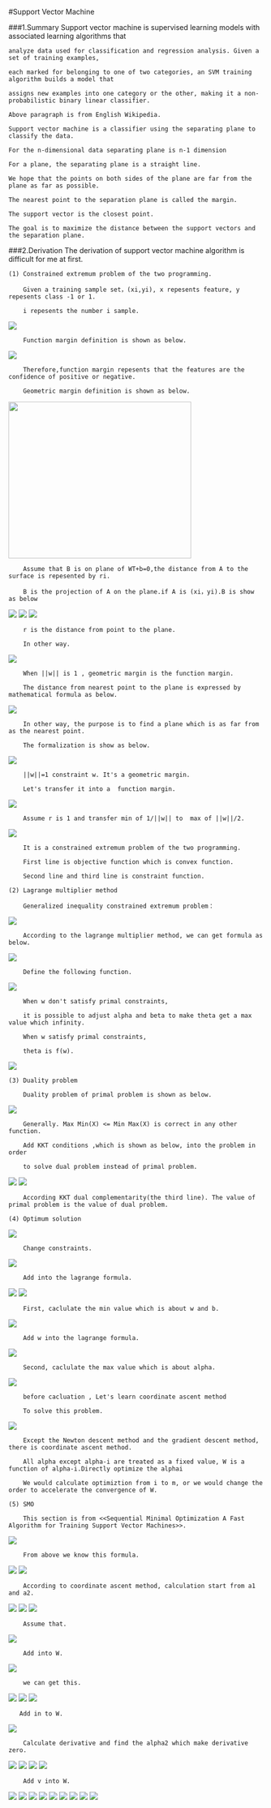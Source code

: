 #Support Vector Machine

###1.Summary
    Support vector machine is supervised learning models with associated learning algorithms that 
    
    analyze data used for classification and regression analysis. Given a set of training examples, 
    
    each marked for belonging to one of two categories, an SVM training algorithm builds a model that 
    
    assigns new examples into one category or the other, making it a non-probabilistic binary linear classifier. 
    
    Above paragraph is from English Wikipedia.
    
    Support vector machine is a classifier using the separating plane to classify the data.
    
    For the n-dimensional data separating plane is n-1 dimension

    For a plane, the separating plane is a straight line.
    
    We hope that the points on both sides of the plane are far from the plane as far as possible.
    
    The nearest point to the separation plane is called the margin.
    
    The support vector is the closest point.
    
    The goal is to maximize the distance between the support vectors and the separation plane.
    
###2.Derivation
    The derivation of support vector machine algorithm is difficult for me at first.
    
    (1) Constrained extremum problem of the two programming.
    
        Given a training sample set，(xi,yi), x repesents feature, y repesents class -1 or 1. 
        
        i repesents the number i sample.
        
<img src="http://chart.googleapis.com/chart?cht=tx&chl=z%3Dw%5E%7BT%7Dx%5E%7B(i)%7D%2Bb%3Cbr%3E%0A%3Cbr%3E%0Ag%3D1%2Cz%5Cge%200%3Cbr%3E%0A%3Cbr%3E%0Ag%3D-1%2Cz%3C0" style="border:none;" />
        
        Function margin definition is shown as below.
        
<img src="http://chart.googleapis.com/chart?cht=tx&chl=%20%5Chat%7B%5Cgamma%7D%5E%7B(i)%7D%3Dy%5E%7B(i)%7D(w%5E%7BT%7Dx%5E%7B(i)%7D%2Bb)" style="border:none;" />
        
        Therefore,function margin repesents that the features are the confidence of positive or negative.
        
        Geometric margin definition is shown as below.
        
<img src="http://images.cnblogs.com/cnblogs_com/jerrylead/201103/201103131131571364.png" height="309" width="360"/>

        Assume that B is on plane of WT+b=0,the distance from A to the surface is repesented by ri.
        
        B is the projection of A on the plane.if A is (xi，yi).B is show as below

<img src="http://chart.googleapis.com/chart?cht=tx&chl=x%3Dx%5E%7B(i)%7D-%5Cgamma%20%5E%7B(i)%7D%5Cfrac%7Bw%7D%7B%7C%7Cw%7C%7C%7D" style="border:none;" />

<img src="http://chart.googleapis.com/chart?cht=tx&chl=w%5E%7BT%7D(x%5E%7B(i)%7D-%5Cgamma%20%5E%7B(i)%7D%5Cfrac%7Bw%7D%7B%7C%7Cw%7C%7C%7D)%2Bb%3D0" style="border:none;" />

<img src="http://chart.googleapis.com/chart?cht=tx&chl=%5Cgamma%20%5E%7B(i)%7D%20%3D%20%5Cfrac%7Bw%5E%7BT%7Dx%5E%7B(i)%7D%2Bb%7D%7B%7C%7Cw%7C%7C%7D%3D(%5Cfrac%7Bw%7D%7B%7C%7Cw%7C%7C%7D)%5E%7BT%7Dx%5E%7B(i)%7D%2B%5Cfrac%7Bb%7D%7B%7C%7Cw%7C%7C%7D" style="border:none;" />

        r is the distance from point to the plane.
        
        In other way.
        
<img src="http://chart.googleapis.com/chart?cht=tx&chl=%5Cgamma%20%5E%7B(i)%7D%20%3Dy%5E%7B(i)%7D((%5Cfrac%7Bw%7D%7B%7C%7Cw%7C%7C%7D)%5E%7BT%7Dx%5E%7B(i)%7D%2B%5Cfrac%7Bb%7D%7B%7C%7Cw%7C%7C%7D)" style="border:none;" />

        When ||w|| is 1 , geometric margin is the function margin.
        
        The distance from nearest point to the plane is expressed by mathematical formula as below.
        
<img src="http://chart.googleapis.com/chart?cht=tx&chl=%5Cgamma%20%3D%20min_%7Bi%3D1%2C...m%7D%5Cgamma%20%5E%7B(i)%7D" style="border:none;" />
        
        In other way, the purpose is to find a plane which is as far from as the nearest point.
        
        The formalization is show as below.
        
<img src="http://chart.googleapis.com/chart?cht=tx&chl=max_%7B%5Cgamma%2Cw%2Cb%7D%5Cgamma%20%3Cbr%3E%0A%3Cbr%3E%0As.t.%20y%5E%7B(i)%7D(w%5E%7BT%7Dx%5E%7B(i)%2Bb%7D)%5Cge%20%5Cgamma%2Ci%3D1%2C...%2Cm%20%3Cbr%3E%0A%3Cbr%3E%0A%7C%7Cw%7C%7C%3D1%0A" style="border:none;" />
        
        ||w||=1 constraint w. It's a geometric margin.
        
        Let's transfer it into a  function margin.

<img src="http://chart.googleapis.com/chart?cht=tx&chl=max_%7B%5Cgamma%2Cw%2Cb%7D%20%5Cfrac%7B%5Cgamma%20%7D%7B%7C%7Cw%7C%7C%7D%3Cbr%3E%0A%3Cbr%3E%0As.t.%20y%5E%7B(i)%7D(w%5E%7BT%7Dx%5E%7B(i)%2Bb%7D)%5Cge%20%5Cgamma%2Ci%3D1%2C...%2Cm%20%3Cbr%3E%0A%3Cbr%3E%0A%0A" style="border:none;" />

        Assume r is 1 and transfer min of 1/||w|| to  max of ||w||/2.
        
<img src="http://chart.googleapis.com/chart?cht=tx&chl=min_%7B%5Cgamma%2Cw%2Cb%7D%20%5Cfrac%7B1%7D%7B2%7D%7C%7Cw%7C%7C%5E%7B2%7D%3Cbr%3E%0A%3Cbr%3E%0As.t.%20y%5E%7B(i)%7D(w%5E%7BT%7Dx%5E%7B(i)%2Bb%7D)%5Cge%201%2Ci%3D1%2C...%2Cm%20%3Cbr%3E%0A%3Cbr%3E%0A%0A" style="border:none;" />

        It is a constrained extremum problem of the two programming. 
        
        First line is objective function which is convex function.
        
        Second line and third line is constraint function.
        
    (2) Lagrange multiplier method
    
        Generalized inequality constrained extremum problem：
        
<img src="http://chart.googleapis.com/chart?cht=tx&chl=min_%7Bw%7D%20f(w)%3Cbr%3E%0A%3Cbr%3E%0A%20%20%20%20s.t.%20g_%7Bi%7D(w)%5Cle%200%2Ci%3D1%2C...%2Ck%20%3Cbr%3E%0A%3Cbr%3E%0A%20%20%20%20h_%7Bi%7D(w)%3D0%2C%20i%3D1%2C...l%0A%0A" style="border:none;" />

        According to the lagrange multiplier method, we can get formula as below.
        
<img src="http://chart.googleapis.com/chart?cht=tx&chl=L(w%2C%5Calpha%20%2C%20%5Cbeta%20)%3D%20f(w)%2B%5Csum_%7Bi%3D1%7D%5Ek%5Calpha_%7Bi%7Dg_%7Bi%7D(w)%2B%5Csum_%7Bi%3D1%7D%5El%5Cbeta_%7Bi%7Dh_%7Bi%7D(w)%0A" style="border:none;" />
        
        Define the following function.
        
<img src="http://chart.googleapis.com/chart?cht=tx&chl=%5Ctheta%20_%7Bp%7D%3Dmax_%7Bx%5Calpha.%5Cbeta%3A%20%5Calpha%5Cge%200%20%7D%20L(w%2C%5Calpha%2C%5Cbeta)" style="border:none;" />
        
        When w don't satisfy primal constraints,  
        
        it is possible to adjust alpha and beta to make theta get a max value which infinity. 
        
        When w satisfy primal constraints,
        
        theta is f(w).
        
<img src="http://chart.googleapis.com/chart?cht=tx&chl=Primal%20Problem%3Dmin_%7Bw%7Df(w)%3Dmin_%7Bw%7D%5Ctheta_%7Bp%7D(w)%3Dmin_%7Bw%7D%20max_%7B%5Calpha.%5Cbeta%3A%5Calpha%5Cge%200%7D%20L(w%2C%5Calpha%2C%5Cbeta)" style="border:none;" />

    (3) Duality problem
    
        Duality problem of primal problem is shown as below.
    
<img src="http://chart.googleapis.com/chart?cht=tx&chl=%5Ctheta%20_%7BD%7D(%5Calpha%2C%5Cbeta)%20%3D%20min_%7Bw%7D%20L(w%2C%5Calpha%2C%5Cbeta)%0A%3Cbr%3E%0A%3Cbr%3E%0Ad%5E%7B*%7D%3Dmax_%7B%5Calpha.%5Cbeta%3A%5Calpha%5Cge%200%7Dmin_%7Bw%7DL(w%2C%5Calpha%2C%5Cbeta)%3D%5Ctheta%20_%7BD%7D(%5Calpha%2C%5Cbeta)" style="border:none;" />
    
        Generally. Max Min(X) <= Min Max(X) is correct in any other function.
    
        Add KKT conditions ,which is shown as below, into the problem in order 
        
        to solve dual problem instead of primal problem.
    
<img src="http://chart.googleapis.com/chart?cht=tx&chl=%5Cfrac%7B%5Cpart%20L(w%5E%7B*%7D%2C%5Calpha%5E%7B*%7D%2C%5Cbeta%5E%7B*%7D)%7D%0A%7Bw_%7Bi%7D%7D%3D0%2Ci%3D1%2C...%2Cn%3Cbr%3E%0A%5Cfrac%7B%5Cpart%20L(w%5E%7B*%7D%2C%5Calpha%5E%7B*%7D%2C%5Cbeta%5E%7B*%7D)%7D%7B%5Cbeta_%7Bi%7D%7D%3D0%2Ci%3D1%2C...%2Cl%3Cbr%3E%0A%0A%0A" style="border:none;" />

<img src="http://chart.googleapis.com/chart?cht=tx&chl=%5Calpha%5E%7B*%7D_%7Bi%7Dg_%7Bi%7D(w%5E%7B*%7D)%3D0%2Ci%3D1%2C...k%3Cbr%3E%0Ag_%7Bi%7D(w%5E%7B*%7D)%5Cle%200%2Ci%3D1%2C...k%3Cbr%3E%0A%5Calpha%5E%7B*%7D%5Cge%200%2Ci%3D1%2C...k%3Cbr%3E%0A%0A%0A" style="border:none;" />

        According KKT dual complementarity(the third line). The value of primal problem is the value of dual problem.
        
    (4) Optimum solution
    
<img src="http://chart.googleapis.com/chart?cht=tx&chl=min_%7B%5Cgamma%2Cw%2Cb%7D%20%5Cfrac%7B1%7D%7B2%7D%7C%7Cw%7C%7C%5E%7B2%7D%3Cbr%3E%0A%3Cbr%3E%0As.t.%20y%5E%7B(i)%7D(w%5E%7BT%7Dx%5E%7B(i)%2Bb%7D)%5Cge%201%2Ci%3D1%2C...%2Cm%20%3Cbr%3E%0A%3Cbr%3E%0A%0A" style="border:none;" />

        Change constraints.
    
<img src="http://chart.googleapis.com/chart?cht=tx&chl=g_%7Bi%7D(w)%3D-y%5E%7B(i)%7D(w%5E%7BT%7Dx%5E%7B(i)%2Bb%7D)%2B1%5Cle%200%0A%0A" style="border:none;" />
    
        Add into the lagrange formula.
    
<img src="http://chart.googleapis.com/chart?cht=tx&chl=L(w%2C%5Calpha%2Cb)%3D%5Cfrac%7B%7C%7Cw%7C%7C%5E%7B2%7D%7D%7B2%7D-%5Csum_%7Bi%3D1%7D%5Em%20%5Calpha_%7Bi%7D%5By%5E%7B(i)%7D(w%5E%7BT%7Dx%5E%7B(i)%2Bb%7D)-1%5D%0A%0A" style="border:none;" />
        
<img src="http://chart.googleapis.com/chart?cht=tx&chl=d%5E%7B*%7D%3Dmax_%7B%5Calpha.%5Cbeta%3A%5Calpha%5Cge%200%7Dmin_%7Bw%7DL(w%2C%5Calpha%2C%5Cbeta)%0A" style="border:none;" />

        First, caclulate the min value which is about w and b.
<img src="http://chart.googleapis.com/chart?cht=tx&chl=%5Cfrac%7B%5Cpart%20L(w%2C%5Calpha%2Cb)%7D%7B%5Cpart%20w%7D%3Dw-%5Csum_%7Bi%3D1%7D%5Em%5Calpha_%7Bi%7Dy%5E%7B(i)%7Dx%5E%7B(i)%7D%3D0%0A%3Cbr%3E%0A%5Cfrac%7B%5Cpart%20L(w%2C%5Calpha%2Cb)%7D%7B%5Cpart%20b%7D%3D%5Csum_%7Bi%3D1%7D%5Emalpha_%7Bi%7Dy%5E%7B(i)%7D%3D0%0A" style="border:none;" />

        Add w into the lagrange formula.
        
<img src="http://chart.googleapis.com/chart?cht=tx&chl=L(w%2C%5Calpha%2Cb)%3D%5Csum_%7Bi%3D1%7D%5Em%20%5Calpha_%7Bi%7D-%5Cfrac%7B1%7D%7B2%7D%5Csum_%7Bi%2Cj%3D1%7D%5Em%20y%5E%7B(i)%7D%20y%5E%7B(j)%7D%20%5Calpha_%7Bi%7D%20%5Calpha_%7Bj%7D(x%5E%7B(i)%7D)%5E%7BT%7Dx%5E%7B(j)%7D%0A" style="border:none;" />

        Second, caclulate the max value which is about alpha.
        
<img src="http://chart.googleapis.com/chart?cht=tx&chl=max_%7B%5Calpha%7D%20W(%5Calpha)%3D%5Csum_%7Bi%3D1%7D%5Em%20%5Calpha_%7Bi%7D-%5Cfrac%7B1%7D%7B2%7D%5Csum_%7Bi%3D1%7D%5Em%20y%5E%7B(i)%7D%20y%5E%7B(j)%7D%5Calpha_%7Bi%7D%5Calpha_%7Bj%7D(x%5E%7B(i)%7D)%5E%7BT%7Dx%5E%7B(j)%7D%3Cbr%3E%0As.t.%5Calpha_%7Bi%7D%5Cge%200%2Ci%3D1%2C...%2Cm%3Cbr%3E%0A%5Csum_%7Bi%3D1%7D%5Em%20%5Calpha_%7Bi%7Dy%5E%7B(i)%7D%3D0%0A%0A%0A" style="border:none;" />
        
        before cacluation , Let's learn coordinate ascent method
        
        To solve this problem.
        
<img src="http://chart.googleapis.com/chart?cht=tx&chl=max_%7B%5Calpha%7DW(%5Calpha_%7B1%7D%2C%5Calpha_%7B2%7D%2C...%2C%5Calpha_%7Bm%7D)" style="border:none;" />
        
        Except the Newton descent method and the gradient descent method, there is coordinate ascent method.
        
        All alpha except alpha-i are treated as a fixed value, W is a function of alpha-i.Directly optimize the alphai
        
        We would calculate optimiztion from i to m, or we would change the order to accelerate the convergence of W.
        
    (5) SMO 
        
        This section is from <<Sequential Minimal Optimization A Fast Algorithm for Training Support Vector Machines>>.
        
<img src="http://chart.googleapis.com/chart?cht=tx&chl=W(%5Calpha)%3D%5Csum_%7Bi%3D1%7D%5Em%20%5Calpha_%7Bi%7D-%5Cfrac%7B1%7D%7B2%7D%5Csum_%7Bi%2Cj%3D1%7D%5Em%20y%5E(i)y%5E(j)%5Calpha_%7Bi%7D%5Calpha_%7Bj%7D%3Cx%5E%7B(i)%7D.x%5E%7B(j)%7D%3E" style="border:none;" />
            
        From above we know this formula.
            
<img src="http://chart.googleapis.com/chart?cht=tx&chl=%5Csum_%7Bi%3D1%7D%5Em%20%5Calpha_%7Bi%7Dy%5E%7B(i)%7D%3D0%0A%3D%3E%20%5Calpha_%7B1%7Dy%5E%7B(1)%7D%2B%5Calpha_%7B2%7Dy%5E%7B(2)%7D%3D-%5Csum_%7Bi%3D1%7D%5Em%20%5Calpha_%7Bi%7Dy%5E%7B(i)%7D" style="border:none;" />

<img src="http://chart.googleapis.com/chart?cht=tx&chl=w%3D%5Csum_%7Bi%3D1%7D%5Em%20%5Calpha_%7Bi%7Dy%5E%7B(i)%7Dx%5E%7B(i)%7D%0A%3D%3E%20z%3Dw%5E%7BT%7Dx%2Bb%3D%5Csum_%7Bi%3D1%7D%5Em%20%5Calpha_%7Bi%7Dy%5E%7B(i)%7D%3Cx%5E%7B(i)%7D.x%3E%2Bb" style="border:none;" />

        According to coordinate ascent method, calculation start from a1 and a2.
        
<img src="http://chart.googleapis.com/chart?cht=tx&chl=W%3D%5Calpha_%7B1%7D%2B%5Calpha_%7B2%7D%2BConstant1-%0A%5Cfrac%7B1%7D%7B2%7D(y%5E%7B(1)2%7D%5Calpha_%7B1%7D%5E%7B2%7D%3Cx%5E%7B(1)%7D.x%5E%7B(1)%7D%3E%2By%5E%7B(1)%7Dy%5E%7B(2)%7D%5Calpha_%7B1%7D%5Calpha_%7B2%7D%3Cx%5E%7B(1)%7D.x%5E%7B(2)%7D%3E%2B" style="border:none;" />
<img src="http://chart.googleapis.com/chart?cht=tx&chl=%5Calpha_%7B1%7Dy%5E%7B(1)%7D%5Csum_%7Bi%3D3%7D%5Em%20%5Calpha_%7Bi%7Dy%5E%7B(i)%7D%3Cx%5E%7B(i)%7D.x%5E%7B(1)%7D%3E%2By%5E%7B(2)%7Dy%5E%7B(1)%7D%5Calpha_%7B2%7D%5Calpha_%7B1%7D%3Cx%5E%7B(2)%7D.x%5E%7B(1)%7D%3E%2B%0A" style="border:none;" />
<img src="http://chart.googleapis.com/chart?cht=tx&chl=y%5E%7B(2)2%7D%5Calpha_%7B2%7D%5E%7B2%7D%3Cx%5E%7B(2)%7D.x%5E%7B(2)%7D%3E%2B%5Calpha_%7B2%7Dy%5E%7B(2)%7D%5Csum_%7Bi%3D3%7D%5Em%20%5Calpha_%7Bi%7Dy%5E%7B(i)%7D%3Cx%5E%7B(i)%7D.x%5E%7B(2)%7D%3E)%0A" style="border:none;" />

        Assume that.
        
<img src="http://chart.googleapis.com/chart?cht=tx&chl=k_%7Bij%7D%3D%3Cx%5E%7B(i)%7D.x%5E%7B(j)%7D%3E%3Cbr%3E%0A%3Cbr%3E%0Av_%7Bj%7D%3D%5Csum_%7Bi%3D3%7D%5Em%20%5Calpha_%7Bi%7Dy%5E%7B(i)%7Dk_%7Bji%7D%3Dz-b-y%5E%7B(1)%7D%5Calpha_%7B1%7D%5E%7B*%7Dk_%7B1i%7D-y%5E%7B(2)%7D%5Calpha_%7B2%7D%5E%7B*%7Dk_%7B2i%7D" style="border:none;" />
        
        Add into W.
<img src="http://chart.googleapis.com/chart?cht=tx&chl=W%3D%5Calpha_%7B1%7D%2B%5Calpha_%7B2%7D%2BConstant1-%5Cfrac%7B1%7D%7B2%7D%5Calpha_%7B1%7D%5E%7B2%7Dk_%7B11%7D-%5Calpha_%7B1%7D%5Calpha_%7B2%7Dk_%7B12%7Dy%5E%7B(1)%7Dy%5E%7B(2)%7D-%5Calpha_%7B1%7Dy%5E%7B(1)%7DV_%7B1%7D-%5Cfrac%7B1%7D%7B2%7D%5Calpha_%7B2%7D%5E%7B2%7Dk_%7B22%7D-%5Calpha_%7B2%7Dy%5E%7B(2)%7DV_%7B2%7D" style="border:none;" />

        we can get this.
        
<img src="http://chart.googleapis.com/chart?cht=tx&chl=%5Calpha_%7B1%7Dy%5E%7B(1)%7D%2B%5Calpha_%7B2%7Dy%5E%7B(2)%7D%3D-%5Csum_%7Bi%3D3%7D%5Em%20%5Calpha_%7Bi%7Dy%5E%7B(i)%7D%3Cbr%3E" style="border:none;" />

<img src="http://chart.googleapis.com/chart?cht=tx&chl=%3D%3E%5Calpha_%7B1%7D%2B%5Calpha_%7B2%7Dy%5E%7B(2)%7Dy%5E%7B(1)%7D%3D-y%5E%7B(1)%7D%5Csum_%7Bi%3D3%7D%5Em%20%5Calpha_%7Bi%7Dy%5E%7B(i)%7D%3Cbr%3E" style="border:none;" />

<img src="http://chart.googleapis.com/chart?cht=tx&chl=Set%3A%20S%3Dy%5E%7B(2)%7Dy%5E%7B(1)%7D%2CA%3D-y%5E%7B(1)%7D%5Csum_%7Bi%3D3%7D%5Em%20%5Calpha_%7Bi%7Dy%5E%7B(i)%7D%3Cbr%3E%0A%3D%3E%5Calpha_%7B1%7D%2B%5Calpha_%7B2%7DS%3DA" style="border:none;" />

       Add in to W.
<img src="http://chart.googleapis.com/chart?cht=tx&chl=W%3DA-S%5Calpha_%7B2%7D%2B%5Calpha_%7B2%7D-%5Cfrac%7B1%7D%7B2%7D(A-S%5Calpha_%7B2%7D)%5E%7B2%7Dk_%7B11%7D-Sk_%7B12%7D(A-S%5Calpha_%7B2%7D)%5Calpha_%7B2%7D-(A-S%5Calpha_%7B2%7D)y%5E%7B(1)%7Dv_%7B1%7D-%5Cfrac%7B1%7D%7B2%7D%5Calpha_%7B2%7D%5E%7B2%7Dk_%7B22%7D-y%5E%7B(2)%7D%5Calpha_%7B2%7Dv_%7B2%7D%2BConstant1" style="border:none;" />
    
        Calculate derivative and find the alpha2 which make derivative zero.
<img src="http://chart.googleapis.com/chart?cht=tx&chl=%5Cfrac%7B%5Cpart%20W%7D%7B%5Cpart%20%5Calpha_%7B2%7D%7D%3D1-S%2BSk_%7B11%7D(A-S%5Calpha_%7B2%7D)-Sk_%7B12%7D(A-2S%5Calpha_%7B2%7D)%2BSy%5E%7B(1)%7Dv_%7B1%7D-%5Calpha_%7B2%7Dk_%7B22%7D-y%5E%7B(2)%7Dv_%7B2%7D%3D0" style="border:none;" />
       
<img src="http://chart.googleapis.com/chart?cht=tx&chl=%3D1-S%2BASk_%7B11%7D-K_%7B11%7D%5Calpha_%7B2%7D-ASk_%7B12%7D%2B2k_%7B12%7D%5Calpha_%7B2%7D%2By%5E%7B(2)%7Dv_%7B1%7D-%5Calpha_%7B2%7Dk_%7B22%7D-y%5E%7B(2)%7Dv_%7B2%7D%0A" style="border:none;" />

<img src="http://chart.googleapis.com/chart?cht=tx&chl=%3DASk_%7B11%7D-ASk_%7B12%7D-%5Calpha_%7B2%7Dk_%7B11%7D-%5Calpha_%7B2%7Dk_%7B22%7D%2B2k_%7B12%7D%5Calpha_%7B2%7D%2By%5E%7B(2)%7D(v_%7B1%7D-v_%7B2%7D)%2By%5E%7B(2)%7D(y%5E%7B(2)%7D-y%5E%7B(1)%7D)%3D0%0A" style="border:none;" />

<img src="http://chart.googleapis.com/chart?cht=tx&chl=%5Calpha_%7B2%7Dk_%7B11%7D%2B%5Calpha_%7B2%7Dk_%7B22%7D-2k_%7B12%7D%5Calpha_%7B2%7D%3DASk_%7B11%7D-ASk_%7B12%7D%2By%5E%7B(2)%7D(v_%7B1%7D-v_%7B2%7D)%2By%5E%7B(2)%7D(y%5E%7B(2)%7D-y%5E%7B(1)%7D)%3D0%0A%0A" style="border:none;" />

        Add v into W.
        
<img src="http://chart.googleapis.com/chart?cht=tx&chl=%5Calpha_%7B2%7Dk_%7B11%7D%2B%5Calpha_%7B2%7Dk_%7B22%7D-2k_%7B12%7D%5Calpha_%7B2%7D%3D%0A%0A" style="border:none;" />
<img src="http://chart.googleapis.com/chart?cht=tx&chl=ASk_%7B11%7D-ASk_%7B12%7D%2By%5E%7B(2)%7D(Z_%7B1%7D-b-y%5E%7B1%7D%5Calpha_%7B1%7D%5E%7B*%7Dk_%7B11%7D-y%5E%7B(2)%7D%5Calpha_%7B2%7D%5E%7B*%7Dk_%7B21%7D-Z_%7B2%7D%2Bb%2By%5E%7B1%7D%5Calpha_%7B1%7D%5E%7B*%7Dk_%7B12%7D" style="border:none;" />
<img src="http://chart.googleapis.com/chart?cht=tx&chl=-y%5E%7B(2)%7D%5Calpha_%7B2%7D%5E%7B*%7Dk_%7B22%7D)%2By%5E%7B(2)%7D(y%5E%7B(2)%7D-y%5E%7B(1)%7D)%3D0" style="border:none;" />

<img src="http://chart.googleapis.com/chart?cht=tx&chl=%3DASk_%7B11%7D-ASk_%7B12%7D-%5Calpha_%7B2%7D%5E%7B*%7Dk_%7B21%7D%2B%5Calpha_%7B2%7D%5E%7B*%7Dk_%7B22%7D%2BS%5Calpha_%7B1%7D%5E%7B*%7Dk_%7B12%7D-S%5Calpha_%7B1%7D%5E%7B*%7Dk_%7B11%7D%2By%5E%7B(2)%7D(Z_%7B1%7D-Z_%7B2%7D%2By%5E%7B(2)%7D-y%5E%7B(1)%7D)" style="border:none;" />

<img src="http://chart.googleapis.com/chart?cht=tx&chl=%3DASk_%7B11%7D-ASk_%7B12%7D-%5Calpha_%7B2%7D%5E%7B*%7Dk_%7B21%7D%2B%5Calpha_%7B2%7D%5E%7B*%7Dk_%7B22%7D%2B%0A(AS-%5Calpha_%7B2%7D%5E%7B*%7D)(k_%7B12%7D-k_%7B11%7D)%2By%5E%7B(2)%7D(Z_%7B1%7D-Z_%7B2%7D%2By%5E%7B(2)%7D-y%5E%7B(1)%7D)" style="border:none;" />

<img src="http://chart.googleapis.com/chart?cht=tx&chl=%5Calpha_%7B2%7D(k_%7B11%7D%2Bk_%7B22%7D-2k_%7B12%7D)%3D%5Calpha_%7B2%7D%5E%7B*%7D(k_%7B11%7D%2Bk_%7B22%7D-2k_%7B12%7D)%2By%5E%7B(2)%7D(Z_%7B1%7D-Z_%7B2%7D%2By%5E%7B(2)%7D-y%5E%7B(1)%7D)%0A" style="border:none;" />

<img src="http://chart.googleapis.com/chart?cht=tx&chl=Set%3A%5Ceta%20%3D%20k_%7B11%7D%2Bk_%7B22%7D-2k_%7B12%7D%3Cbr%3E%0A%5Calpha_%7B2%7D%3D%5Calpha_%7B2%7D%5E%7B*%7D%2B%5Cfrac%7By%5E%7B(2)%7D(Z_%7B1%7D-Z_%7B2%7D%2By%5E%7B(2)%7D-y%5E%7B(1)%7D)%7D%7B%5Ceta%7D%0A" style="border:none;" />

<img src="http://chart.googleapis.com/chart?cht=tx&chl=%5Calpha_%7B2%7D%5E%7Bnew%7D%20%3D%20H%20%2C%20if%20%5Calpha_%7B2%7D%5Cge%20H%3Cbr%3E%0A%5Calpha_%7B2%7D%5E%7Bnew%7D%20%3D%20%5Calpha_%7B2%7D%20%2C%20if%20L%3C%5Calpha_%7B2%7D%3C%20H%3Cbr%3E%0A%5Calpha_%7B2%7D%5E%7Bnew%7D%20%3D%20L%20%2C%20if%20%5Calpha_%7B2%7D%5Cle%20%20L%3Cbr%3E%0A" style="border:none;" />
        
<img src="http://chart.googleapis.com/chart?cht=tx&chl=%5Calpha_%7B1%7D%5E%7Bnew%7D%2BS%5Calpha_%7B2%7D%5E%7Bnew%7D%3D%5Calpha_%7B1%7D%5E%7B*%7D%2BS%5Calpha_%7B2%7D%5E%7B*%7D%3Cbr%3E%0A%3D%3E%5Calpha_%7B1%7D%5E%7Bnew%7D%3D%5Calpha_%7B1%7D%5E%7B*%7D%2BS(%5Calpha_%7B2%7D%5E%7B*%7D-%5Calpha_%7B2%7D%5E%7Bnew%7D)%0A" style="border:none;" />
